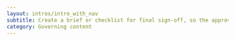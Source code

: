 ```yaml
---
layout: intros/intro_with_nav
subtitle: Create a brief or checklist for final sign-off, so the approver knows what they need to do.
category: Governing content
---
```

